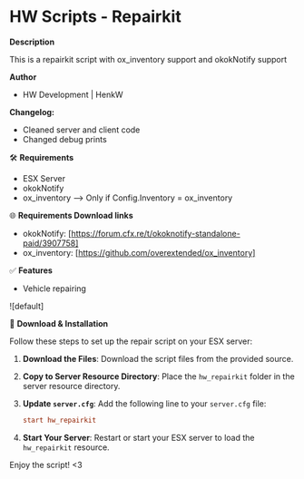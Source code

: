 # HW Scripts - Repairkit

**Description**

This is a repairkit script with ox_inventory support and okokNotify support

**Author**
- HW Development | HenkW

**Changelog:**
- Cleaned server and client code
- Changed debug prints

🛠 **Requirements**
- ESX Server
- okokNotify
- ox_inventory --> Only if Config.Inventory = ox_inventory

🌐 **Requirements Download links**
- okokNotify: [https://forum.cfx.re/t/okoknotify-standalone-paid/3907758]
- ox_inventory: [https://github.com/overextended/ox_inventory]

✅ **Features**
- Vehicle repairing

![default]

🔧 **Download & Installation**

Follow these steps to set up the repair script on your ESX server:

1. **Download the Files**: Download the script files from the provided source.

2. **Copy to Server Resource Directory**: Place the `hw_repairkit` folder in the server resource directory.

3. **Update `server.cfg`**: Add the following line to your `server.cfg` file:

    ```cfg
    start hw_repairkit
    ```

4. **Start Your Server**: Restart or start your ESX server to load the `hw_repairkit` resource.

Enjoy the script! <3
